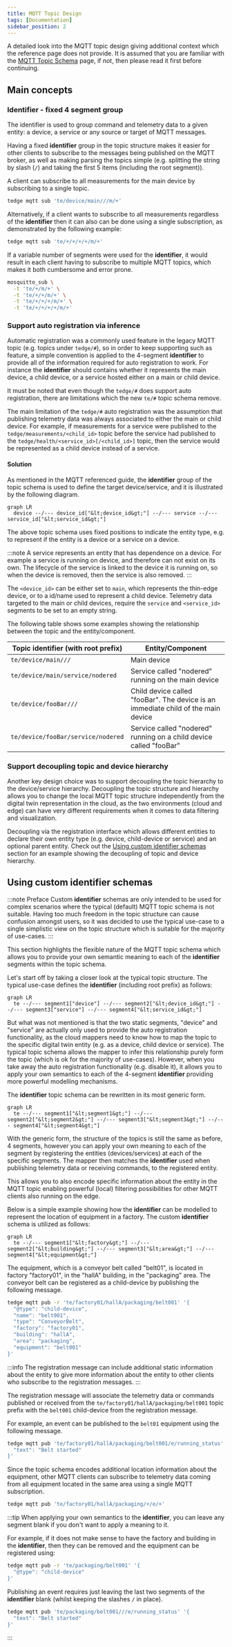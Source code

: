 ```yaml
---
title: MQTT Topic Design
tags: [Documentation]
sidebar_position: 2
---
```


A detailed look into the MQTT topic design giving additional context which the reference page does not provide. It is assumed that you are familiar with the [MQTT Topic Schema](../../references/mqtt-api.md) page, if not, then please read it first before continuing.

## Main concepts

### Identifier - fixed 4 segment group

The identifier is used to group command and telemetry data to a given entity: a device, a service or any source or target of MQTT messages.

Having a fixed **identifier** group in the topic structure makes it easier for other clients to subscribe to the messages being published on the MQTT broker, as well as making parsing the topics simple (e.g. splitting the string by slash (`/`) and taking the first 5 items (including the root segment)).

A client can subscribe to all measurements for the main device by subscribing to a single topic.

```sh te2mqtt formats=v1
tedge mqtt sub 'te/device/main///m/+'
```

Alternatively, if a client wants to subscribe to all measurements regardless of the **identifier** then it can also can be done using a single subscription, as demonstrated by the following example:

```sh te2mqtt formats=v1
tedge mqtt sub 'te/+/+/+/+/m/+'
```

If a variable number of segments were used for the **identifier**, it would result in each client having to subscribe to multiple MQTT topics, which makes it both cumbersome and error prone.

```sh title="Invalid example"
mosquitto_sub \
  -t 'te/+/m/+' \
  -t 'te/+/+/m/+' \
  -t 'te/+/+/+/m/+' \
  -t 'te/+/+/+/+/m/+'
```

### Support auto registration via inference

Automatic registration was a commonly used feature in the legacy MQTT topic (e.g. topics under `tedge/#`), so in order to keep supporting such as feature, a simple convention is applied to the 4-segment **identifier** to provide all of the information required for auto registration to work. For instance the **identifier** should contains whether it represents the main device, a child device, or a service hosted either on a main or child device.

It must be noted that even though the `tedge/#` does support auto registration, there are limitations which the new `te/#` topic schema remove.

The main limitation of the `tedge/#` auto registration was the assumption that publishing telemetry data was always associated to either the main or child device. For example, if measurements for a service were published to the `tedge/measurements/<child_id>` topic before the service had published to the `tedge/health/<service_id>[/<child_id>]` topic, then the service would be represented as a child device instead of a service.

#### Solution

As mentioned in the MQTT referenced guide, the **identifier** group of the topic schema is used to define the target device/service, and it is illustrated by the following diagram.

<p align="center">

```mermaid
graph LR
  device --/--- device_id["&lt;device_id&gt;"] --/--- service --/--- service_id["&lt;service_id&gt;"]
```

</p>

The above topic schema uses fixed positions to indicate the entity type, e.g. to represent if the entity is a device or a service on a device.

:::note
A service represents an entity that has dependence on a device. For example a service is running on device, and therefore can not exist on its own. The lifecycle of the service is linked to the device it is running on, so when the device is removed, then the service is also removed.
:::

The `<device_id>` can be either set to `main`, which represents the thin-edge device, or to a id/name used to represent a child device. Telemetry data targeted to the main or child devices, require the `service` and `<service_id>` segments to be set to an empty string.

The following table shows some examples showing the relationship between the topic and the entity/component.

|Topic identifier (with root prefix)|Entity/Component|
|--|--|
|`te/device/main///`|Main device|
|`te/device/main/service/nodered`|Service called "nodered" running on the main device|
|`te/device/fooBar///`|Child device called "fooBar". The device is an immediate child of the main device|
|`te/device/fooBar/service/nodered`|Service called "nodered" running on a child device called "fooBar"|



### Support decoupling topic and device hierarchy

Another key design choice was to support decoupling the topic hierarchy to the device/service hierarchy. Decoupling the topic structure and hierarchy allows you to change the local MQTT topic structure independently from the digital twin representation in the cloud, as the two environments (cloud and edge) can have very different requirements when it comes to data filtering and visualization.

Decoupling via the registration interface which allows different entities to declare their own entity type (e.g. device, child-device or service) and an optional parent entity. Check out the [Using custom identifier schemas](#using-custom-identifier-schemas) section for an example showing the decoupling of topic and device hierarchy.

## Using custom identifier schemas

:::note Preface
Custom **identifier** schemas are only intended to be used for complex scenarios where the typical (default) MQTT topic schema is not suitable. Having too much freedom in the topic structure can cause confusion amongst users, so it was decided to use the typical use-case to a single simplistic view on the topic structure which is suitable for the majority of use-cases.
:::

This section highlights the flexible nature of the MQTT topic schema which allows you to provide your own semantic meaning to each of the **identifier** segments within the topic schema.

Let's start off by taking a closer look at the typical topic structure. The typical use-case defines the **identifier** (including root prefix) as follows:

```mermaid
graph LR
  te --/--- segment1["device"] --/--- segment2["&lt;device_id&gt;"] --/--- segment3["service"] --/--- segment4["&lt;service_id&gt;"]
```

But what was not mentioned is that the two static segments, "device" and "service" are actually only used to provide the auto registration functionality, as the cloud mappers need to know how to map the topic to the specific digital twin entity (e.g. as a device, child device or service). The typical topic schema allows the mapper to infer this relationship purely form the topic (which is ok for the majority of use-cases). However, when you take away the auto registration functionality (e.g. disable it), it allows you to apply your own semantics to each of the 4-segment **identifier** providing more powerful modelling mechanisms.

The **identifier** topic schema can be rewritten in its most generic form.

```mermaid
graph LR
  te --/--- segment1["&lt;segment1&gt;"] --/--- segment2["&lt;segment2&gt;"] --/--- segment3["&lt;segment3&gt;"] --/--- segment4["&lt;segment4&gt;"]
```

With the generic form, the structure of the topics is still the same as before, 4 segments, however you can apply your own meaning to each of the segment by registering the entities (devices/services) at each of the specific segments. The mapper then matches the **identifier** used when publishing telemetry data or receiving commands, to the registered entity.

This allows you to also encode specific information about the entity in the MQTT topic enabling powerful (local) filtering possibilities for other MQTT clients also running on the edge.

Below is a simple example showing how the **identifier** can be modelled to represent the location of equipment in a factory. The custom **identifier** schema is utilized as follows:

```mermaid
graph LR
  te --/--- segment1["&lt;factory&gt;"] --/--- segment2["&lt;building&gt;"] --/--- segment3["&lt;area&gt;"] --/--- segment4["&lt;equipment&gt;"]
```

The equipment, which is a conveyor belt called "belt01", is located in factory "factory01", in the "hallA" building, in the "packaging" area. The conveyor belt can be registered as a child-device by publishing the following message.

```sh te2mqtt formats=v1
tedge mqtt pub -r 'te/factory01/hallA/packaging/belt001' '{
  "@type": "child-device",
  "name": "belt001",
  "type": "ConveyorBelt",
  "factory": "factory01",
  "building": "hallA",
  "area": "packaging",
  "equipment": "belt001"
}'
```

:::info
The registration message can include additional static information about the entity to give more information about the entity to other clients who subscribe to the registration messages.
:::

The registration message will associate the telemetry data or commands published or received from the `te/factory01/hallA/packaging/belt001` topic prefix with the `belt001` child-device from the registration message.

For example, an event can be published to the `belt01` equipment using the following message.

```sh te2mqtt formats=v1
tedge mqtt pub 'te/factory01/hallA/packaging/belt001/e/running_status' '{
  "text": "Belt started"
}'
```

Since the topic schema encodes additional location information about the equipment, other MQTT clients can subscribe to telemetry data coming from all equipment located in the same area using a single MQTT subscription.

```sh te2mqtt formats=v1
tedge mqtt pub 'te/factory01/hallA/packaging/+/e/+'
```

:::tip
When applying your own semantics to the **identifier**, you can leave any segment blank if you don't want to apply a meaning to it.

For example, if it does not make sense to have the factory and building in the **identifier**, then they can be removed and the equipment can be registered using:

```sh te2mqtt formats=v1
tedge mqtt pub -r 'te/packaging/belt001' '{
  "@type": "child-device"
}'
```

Publishing an event requires just leaving the last two segments of the **identifier** blank (whilst keeping the slashes `/` in place).

```sh te2mqtt formats=v1
tedge mqtt pub 'te/packaging/belt001///e/running_status' '{
  "text": "Belt started"
}'
```
:::
